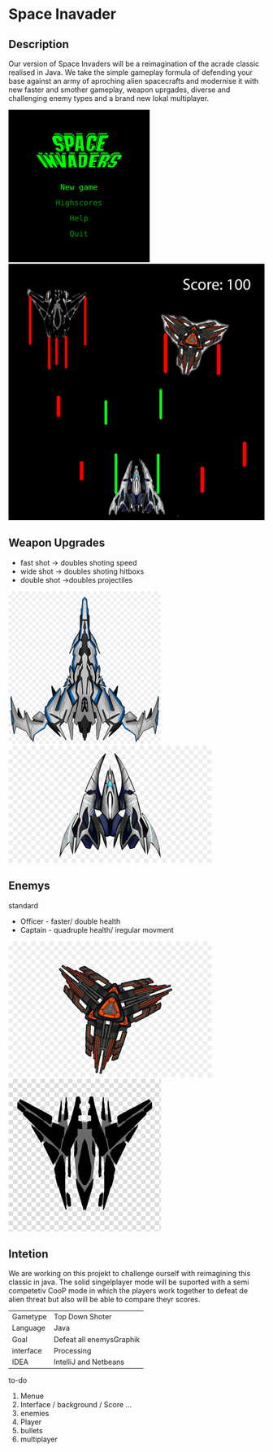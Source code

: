 # Space Inavader

## Description

Our version of Space Invaders will be a reimagination of the acrade classic realised in Java.
We take the simple gameplay formula of defending your base against an army of aproching alien spacecrafts and modernise it with new faster and smother gameplay,
weapon uprgades, diverse and challenging enemy types and a brand new lokal multiplayer.


![alt text](menu.png)
![alt text](images2.png)

## Weapon Upgrades

* fast shot -> doubles shoting speed
* wide shot -> doubles shoting hitboxs
* double shot ->doubles projectiles

![alt text](space2.png)
![alt text](Space4.png)

## Enemys

standard

* Officer - faster/ double health
* Captain - quadruple health/ iregular movment

![alt text](space3.png)
![alt text](Space.png)

## Intetion
We are working on this projekt to challenge ourself with reimagining this classic in java.
The solid singelplayer mode will be suported with a semi competetiv CooP mode in which the players work together to defeat de alien threat but also will be able to compare theyr scores.





|   |   |  
|---|---|
| Gametype  | Top Down Shoter    |
| Language  | Java         |
| Goal      |Defeat all enemysGraphik 
| interface |  Processing           |
| IDEA                 | 	IntelliJ and Netbeans |



to-do

1. Menue
2. Interface / background / Score ...
3. enemies 
4. Player
5. bullets
6. multiplayer       
